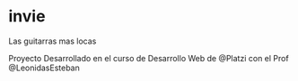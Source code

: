 # invie
Las guitarras mas locas

Proyecto Desarrollado en el curso de Desarrollo Web de @Platzi con el Prof @LeonidasEsteban
